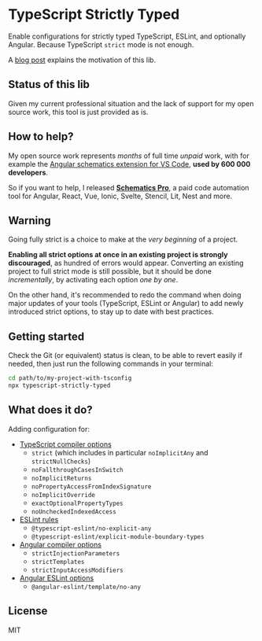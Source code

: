 # TypeScript Strictly Typed

Enable configurations for strictly typed TypeScript, ESLint, and optionally Angular.
Because TypeScript `strict` mode is not enough.

A [blog post](https://medium.com/@cyrilletuzi/typescript-strictly-typed-strict-mode-is-not-enough-40df698e2deb?source=friends_link&sk=00f968af095e7615f7220314df280a1b)
explains the motivation of this lib.

## Status of this lib

Given my current professional situation and the lack of support for my open source work, this tool is just provided as is.

## How to help?

My open source work represents *months* of full time *unpaid* work, with for example the [Angular schematics extension for VS Code](https://marketplace.visualstudio.com/items?itemName=cyrilletuzi.angular-schematics),
**used by 600 000 developers**.

So if you want to help, I released **[Schematics Pro](https://www.cyrilletuzi.com/schematics-pro/)**, a paid code automation tool for Angular, React, Vue, Ionic, Svelte, Stencil, Lit, Nest and more.

## Warning

Going fully strict is a choice to make at the *very beginning* of a project.

**Enabling all strict options at once in an existing project is strongly discouraged**,
as hundred of errors would appear. Converting an existing project to full strict mode is still possible,
but it should be done *incrementally*, by activating each option *one by one*.

On the other hand, it's recommended to redo the command when doing major updates of your tools
(TypeScript, ESLint or Angular) to add newly introduced strict options,
to stay up to date with best practices.

## Getting started

Check the Git (or equivalent) status is clean, to be able to revert easily if needed,
then just run the following commands in your terminal:

```bash
cd path/to/my-project-with-tsconfig
npx typescript-strictly-typed
```

## What does it do?

Adding configuration for:

- [TypeScript compiler options](https://www.typescriptlang.org/docs/handbook/compiler-options.html)
  - `strict` (which includes in particular `noImplicitAny` and `strictNullChecks`)
  - `noFallthroughCasesInSwitch`
  - `noImplicitReturns`
  - `noPropertyAccessFromIndexSignature`
  - `noImplicitOverride`
  - `exactOptionalPropertyTypes`
  - `noUncheckedIndexedAccess`
- [ESLint rules](https://github.com/typescript-eslint/typescript-eslint/tree/master/packages/eslint-plugin)
  - `@typescript-eslint/no-explicit-any`
  - `@typescript-eslint/explicit-module-boundary-types`
- [Angular compiler options](https://angular.io/guide/angular-compiler-options)
  - `strictInjectionParameters`
  - `strictTemplates`
  - `strictInputAccessModifiers`
- [Angular ESLint options](https://github.com/angular-eslint/angular-eslint)
  - `@angular-eslint/template/no-any`

## License

MIT
